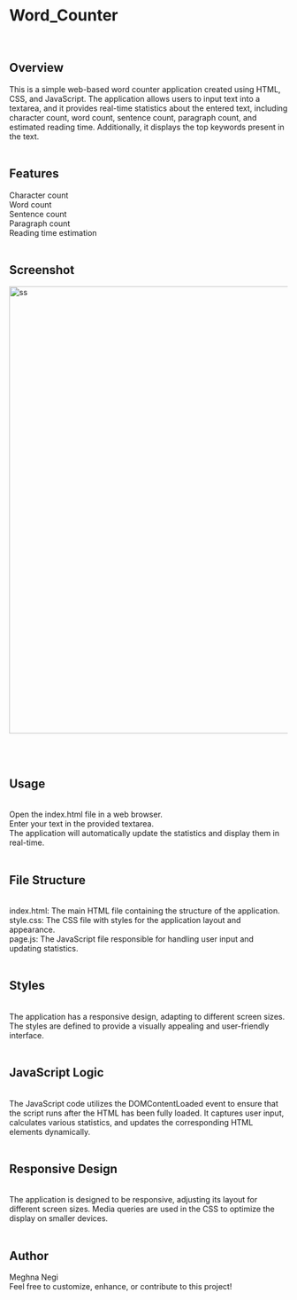 # Word_Counter
<br>

## Overview
This is a simple web-based word counter application created using HTML, CSS, and JavaScript. The application allows users to input text into a textarea, and it provides real-time statistics about the entered text, including character count, word count, sentence count, paragraph count, and estimated reading time. Additionally, it displays the top keywords present in the text.<br><br>

## Features
Character count<br>
Word count<br>
Sentence count<br>
Paragraph count<br>
Reading time estimation<br><br>

## Screenshot
<img width="807" alt="ss" src="https://github.com/meghnanegi02/Word_Counter/assets/122456280/de6daeae-588d-49cd-874b-6f3b7ff09224">

<br><br>

## Usage<br>
<br>Open the index.html file in a web browser.
<br>Enter your text in the provided textarea.
<br>The application will automatically update the statistics and display them in real-time.<br><br>
## File Structure
<br>index.html: The main HTML file containing the structure of the application.
<br>style.css: The CSS file with styles for the application layout and appearance.
<br>page.js: The JavaScript file responsible for handling user input and updating statistics.<br><br>

## Styles
<br>The application has a responsive design, adapting to different screen sizes. The styles are defined to provide a visually appealing and user-friendly interface.<br><br>

## JavaScript Logic
<br>The JavaScript code utilizes the DOMContentLoaded event to ensure that the script runs after the HTML has been fully loaded. It captures user input, calculates various statistics, and updates the corresponding HTML elements dynamically.<br><br>

## Responsive Design
<br>The application is designed to be responsive, adjusting its layout for different screen sizes. Media queries are used in the CSS to optimize the display on smaller devices.<br><br>

## Author
Meghna Negi <br>
Feel free to customize, enhance, or contribute to this project!
